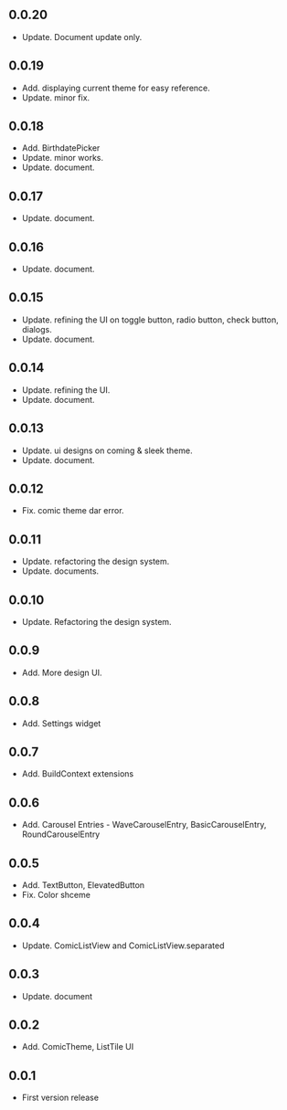 ## 0.0.20
* Update. Document update only.

## 0.0.19
* Add. displaying current theme for easy reference.
* Update. minor fix.

## 0.0.18
* Add. BirthdatePicker
* Update. minor works.
* Update. document.

## 0.0.17
* Update. document.

## 0.0.16
* Update. document.

## 0.0.15
* Update. refining the UI on toggle button, radio button, check button, dialogs.
* Update. document.


## 0.0.14
* Update. refining the UI.
* Update. document.

## 0.0.13
* Update. ui designs on coming & sleek theme.
* Update. document.

## 0.0.12
* Fix. comic theme dar error.

## 0.0.11
* Update. refactoring the design system.
* Update. documents.

## 0.0.10
* Update. Refactoring the design system.


## 0.0.9
* Add. More design UI.


## 0.0.8
* Add. Settings widget

## 0.0.7
* Add. BuildContext extensions

## 0.0.6
* Add. Carousel Entries - WaveCarouselEntry, BasicCarouselEntry, RoundCarouselEntry

## 0.0.5
* Add. TextButton, ElevatedButton
* Fix. Color shceme

## 0.0.4
* Update. ComicListView and ComicListView.separated

## 0.0.3
* Update. document

## 0.0.2
* Add. ComicTheme, ListTile UI

## 0.0.1
* First version release



